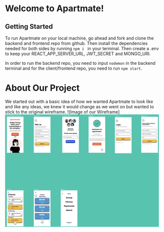 # Welcome to Apartmate!

## Getting Started

To run Apartmate on your local machine, go ahead and fork and clone the backend and frontend repo from github. Then install the dependencies needed for both sides by running ```npm i ``` in your terminal. 
Then create a .env to keep your REACT_APP_SERVER_URL, JWT_SECRET and MONGO_URI.

In order to run the backend repo, you need to input ```nodemon``` in the backend terminal and for the client/frontend repo, you need to run ```npm start```. 

# About Our Project 

We started out with a basic idea of how we wanted Apartmate to look like and like any ideas, we knew it would change as we went on but wanted to stick to the original wireframe.
![Image of our Wireframe]
<img src="src/assets/images/wireframe.png">